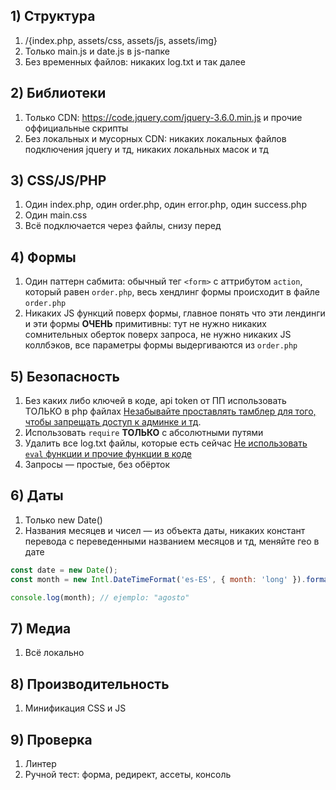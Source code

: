 ## 1) Структура
1. 	/{index.php, assets/css, assets/js, assets/img}
2. 	Только main.js и date.js в js-папке
3. 	Без временных файлов: никаких log.txt и так далее

## 2) Библиотеки
1. Только CDN: https://code.jquery.com/jquery-3.6.0.min.js и прочие оффициальные скрипты
2. Без локальных и мусорных CDN: никаких локальных файлов подключения jquery и тд, никаких локальных масок и тд

## 3) CSS/JS/PHP
1. Один index.php, один order.php, один error.php, один success.php
2. Один main.css
3. Всё подключается через файлы, снизу перед </body>

## 4) Формы
1. Один паттерн сабмита: обычный тег `<form>` с аттрибутом `action`, который равен `order.php`, весь хендлинг формы происходит в файле `order.php`
2. Никаких JS функций поверх формы, главное понять что эти лендинги и эти формы **ОЧЕНЬ** примитивны: тут не нужно никаких сомнительных оберток поверх запроса, не нужно никаких JS коллбэков, все параметры формы выдергиваются из `order.php`

## 5) Безопасность
1. Без каких либо ключей в коде, api token от ПП использовать ТОЛЬКО в php файлах [Незабывайте проставлять тамблер для того, чтобы запрещать доступ к админке и тд](https://docs.keitaro.io/ru/maintenance/security.html).
2. Использовать `require` **ТОЛЬКО** с абсолютными путями
3. Удалить все log.txt файлы, которые есть сейчас [Не использовать `eval` функции и прочие функции в коде](https://docs.keitaro.io/ru/landing-pages-and-offers/landing-page-local.html?h=eval)
4. Запросы — простые, без обёрток

## 6) Даты
1. Только new Date()
2. Названия месяцев и чисел — из объекта даты, никаких констант перевода с переведенными названием месяцов и тд, меняйте гео в дате 
  ```js
  const date = new Date();
  const month = new Intl.DateTimeFormat('es-ES', { month: 'long' }).format(date);
  
  console.log(month); // ejemplo: "agosto"
  ```

## 7) Медиа
1. Всё локально

## 8) Производительность
1. Минификация CSS и JS

## 9) Проверка
1. Линтер
2. Ручной тест: форма, редирект, ассеты, консоль
